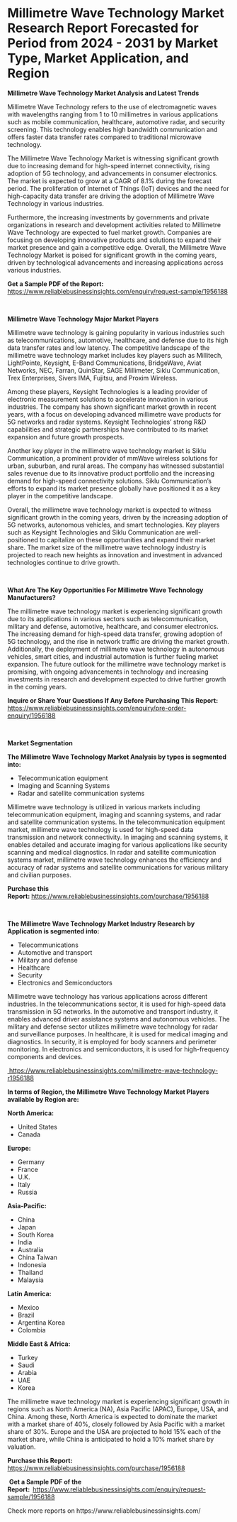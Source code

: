 <p><h1>Millimetre Wave Technology Market Research Report Forecasted for Period from 2024 -  2031 by Market Type, Market Application, and Region</h1></p><p><strong>Millimetre Wave Technology Market Analysis and Latest Trends</strong></p>
<p><p>Millimetre Wave Technology refers to the use of electromagnetic waves with wavelengths ranging from 1 to 10 millimetres in various applications such as mobile communication, healthcare, automotive radar, and security screening. This technology enables high bandwidth communication and offers faster data transfer rates compared to traditional microwave technology.</p><p>The Millimetre Wave Technology Market is witnessing significant growth due to increasing demand for high-speed internet connectivity, rising adoption of 5G technology, and advancements in consumer electronics. The market is expected to grow at a CAGR of 8.1% during the forecast period. The proliferation of Internet of Things (IoT) devices and the need for high-capacity data transfer are driving the adoption of Millimetre Wave Technology in various industries.</p><p>Furthermore, the increasing investments by governments and private organizations in research and development activities related to Millimetre Wave Technology are expected to fuel market growth. Companies are focusing on developing innovative products and solutions to expand their market presence and gain a competitive edge. Overall, the Millimetre Wave Technology Market is poised for significant growth in the coming years, driven by technological advancements and increasing applications across various industries.</p></p>
<p><strong>Get a Sample PDF of the Report:&nbsp;</strong> <a href="https://www.reliablebusinessinsights.com/enquiry/request-sample/1956188">https://www.reliablebusinessinsights.com/enquiry/request-sample/1956188</a></p>
<p>&nbsp;</p>
<p><strong>Millimetre Wave Technology Major Market Players</strong></p>
<p><p>Millimetre wave technology is gaining popularity in various industries such as telecommunications, automotive, healthcare, and defense due to its high data transfer rates and low latency. The competitive landscape of the millimetre wave technology market includes key players such as Millitech, LightPointe, Keysight, E-Band Communications, BridgeWave, Aviat Networks, NEC, Farran, QuinStar, SAGE Millimeter, Siklu Communication, Trex Enterprises, Sivers IMA, Fujitsu, and Proxim Wireless.</p><p>Among these players, Keysight Technologies is a leading provider of electronic measurement solutions to accelerate innovation in various industries. The company has shown significant market growth in recent years, with a focus on developing advanced millimetre wave products for 5G networks and radar systems. Keysight Technologies’ strong R&D capabilities and strategic partnerships have contributed to its market expansion and future growth prospects.</p><p>Another key player in the millimetre wave technology market is Siklu Communication, a prominent provider of mmWave wireless solutions for urban, suburban, and rural areas. The company has witnessed substantial sales revenue due to its innovative product portfolio and the increasing demand for high-speed connectivity solutions. Siklu Communication’s efforts to expand its market presence globally have positioned it as a key player in the competitive landscape.</p><p>Overall, the millimetre wave technology market is expected to witness significant growth in the coming years, driven by the increasing adoption of 5G networks, autonomous vehicles, and smart technologies. Key players such as Keysight Technologies and Siklu Communication are well-positioned to capitalize on these opportunities and expand their market share. The market size of the millimetre wave technology industry is projected to reach new heights as innovation and investment in advanced technologies continue to drive growth.</p></p>
<p>&nbsp;</p>
<p><strong>What Are The Key Opportunities For Millimetre Wave Technology Manufacturers?</strong></p>
<p><p>The millimetre wave technology market is experiencing significant growth due to its applications in various sectors such as telecommunication, military and defense, automotive, healthcare, and consumer electronics. The increasing demand for high-speed data transfer, growing adoption of 5G technology, and the rise in network traffic are driving the market growth. Additionally, the deployment of millimetre wave technology in autonomous vehicles, smart cities, and industrial automation is further fueling market expansion. The future outlook for the millimetre wave technology market is promising, with ongoing advancements in technology and increasing investments in research and development expected to drive further growth in the coming years.</p></p>
<p><strong>Inquire or Share Your Questions If Any Before Purchasing This Report:</strong> <a href="https://www.reliablebusinessinsights.com/enquiry/pre-order-enquiry/1956188">https://www.reliablebusinessinsights.com/enquiry/pre-order-enquiry/1956188</a></p>
<p>&nbsp;</p>
<p><strong>Market Segmentation</strong></p>
<p><strong>The Millimetre Wave Technology Market Analysis by types is segmented into:</strong></p>
<p><ul><li>Telecommunication equipment</li><li>Imaging and Scanning Systems</li><li>Radar and satellite communication systems</li></ul></p>
<p><p>Millimetre wave technology is utilized in various markets including telecommunication equipment, imaging and scanning systems, and radar and satellite communication systems. In the telecommunication equipment market, millimetre wave technology is used for high-speed data transmission and network connectivity. In imaging and scanning systems, it enables detailed and accurate imaging for various applications like security scanning and medical diagnostics. In radar and satellite communication systems market, millimetre wave technology enhances the efficiency and accuracy of radar systems and satellite communications for various military and civilian purposes.</p></p>
<p><strong>Purchase this Report:&nbsp;</strong><a href="https://www.reliablebusinessinsights.com/purchase/1956188">https://www.reliablebusinessinsights.com/purchase/1956188</a></p>
<p>&nbsp;</p>
<p><strong>The Millimetre Wave Technology Market Industry Research by Application is segmented into:</strong></p>
<p><ul><li>Telecommunications</li><li>Automotive and transport</li><li>Military and defense</li><li>Healthcare</li><li>Security</li><li>Electronics and Semiconductors</li></ul></p>
<p><p>Millimetre wave technology has various applications across different industries. In the telecommunications sector, it is used for high-speed data transmission in 5G networks. In the automotive and transport industry, it enables advanced driver assistance systems and autonomous vehicles. The military and defense sector utilizes millimetre wave technology for radar and surveillance purposes. In healthcare, it is used for medical imaging and diagnostics. In security, it is employed for body scanners and perimeter monitoring. In electronics and semiconductors, it is used for high-frequency components and devices.</p></p>
<p><a href="https://www.reliablebusinessinsights.com/millimetre-wave-technology-r1956188">&nbsp;https://www.reliablebusinessinsights.com/millimetre-wave-technology-r1956188</a></p>
<p><strong>In terms of Region, the Millimetre Wave Technology Market Players available by Region are:</strong></p>
<p>
    <p> <strong> North America: </strong>
        <ul>
            <li>United States</li>
            <li>Canada</li>
        </ul>
        </p> 
    <p> <strong> Europe: </strong>
        <ul>
            <li>Germany</li>
            <li>France</li>
            <li>U.K.</li>
            <li>Italy</li>
            <li>Russia</li>
        </ul>
        </p> 
    <p> <strong> Asia-Pacific: </strong>
        <ul>
            <li>China</li>
            <li>Japan</li>
            <li>South Korea</li>
            <li>India</li>
            <li>Australia</li>
            <li>China Taiwan</li>
            <li>Indonesia</li>
            <li>Thailand</li>
            <li>Malaysia</li>
        </ul>
        </p> 
    <p> <strong> Latin America: </strong>
        <ul>
            <li>Mexico</li>
            <li>Brazil</li>
            <li>Argentina Korea</li>
            <li>Colombia</li>
        </ul>
        </p> 
    <p> <strong> Middle East & Africa: </strong>
        <ul>
            <li>Turkey</li>
            <li>Saudi</li>
            <li>Arabia</li>
            <li>UAE</li>
            <li>Korea</li>
        </ul>
    </p>
    </p>
<p><p>The millimetre wave technology market is experiencing significant growth in regions such as North America (NA), Asia Pacific (APAC), Europe, USA, and China. Among these, North America is expected to dominate the market with a market share of 40%, closely followed by Asia Pacific with a market share of 30%. Europe and the USA are projected to hold 15% each of the market share, while China is anticipated to hold a 10% market share by valuation.</p></p>
<p><strong>Purchase this Report: </strong><a href="https://www.reliablebusinessinsights.com/purchase/1956188">https://www.reliablebusinessinsights.com/purchase/1956188</a></p>
<p>&nbsp;<strong>Get a Sample PDF of the Report:&nbsp;&nbsp;</strong><a href="https://www.reliablebusinessinsights.com/enquiry/request-sample/1956188">https://www.reliablebusinessinsights.com/enquiry/request-sample/1956188</a></p>
<p><strong></strong></p>
<p>Check more reports on https://www.reliablebusinessinsights.com/</p>